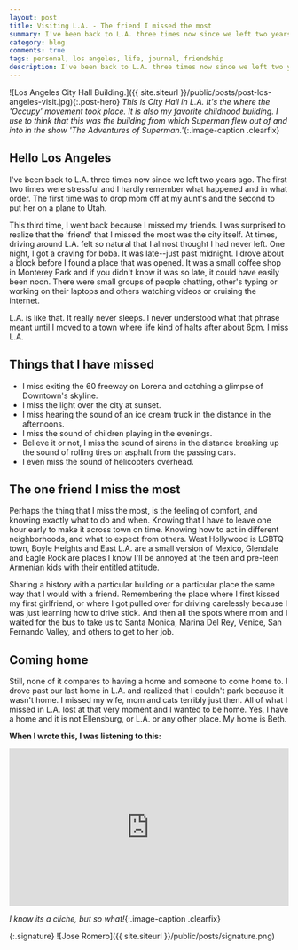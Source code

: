 ```yaml
---
layout: post
title: Visiting L.A. - The friend I missed the most
summary: I've been back to L.A. three times now since we left two years ago. I was surprised to realize that the 'friend' that I missed the most was the city itself.
category: blog
comments: true
tags: personal, los angeles, life, journal, friendship
description: I've been back to L.A. three times now since we left two years ago. I was surprised to realize that the 'friend' that I missed the most was the city itself.
---
```


![Los Angeles City Hall Building.]({{ site.siteurl }}/public/posts/post-los-angeles-visit.jpg){:.post-hero}
*This is City Hall in L.A. It's the where the 'Occupy' movement took place. It is also my favorite childhood building. I use to think that this was the building from which Superman flew out of and into in the show 'The Adventures of Superman.'*{:.image-caption .clearfix}

## Hello Los Angeles
I've been back to L.A. three times now since we left two years ago. The first two times were stressful and I hardly remember what happened and in what order. The first time was to drop mom off at my aunt's and the second to put her on a plane to Utah. 

This third time, I went back because I missed my friends. I was surprised to realize that the 'friend' that I missed the most was the city itself. At times, driving around L.A. felt so natural that I almost thought I had never left. One night, I got a craving for boba. It was late--just past midnight. I drove about a block before I found a place that was opened. It was a small coffee shop in Monterey Park and if you didn't know it was so late, it could have easily been noon. There were small groups of people chatting, other's typing or working on their laptops and others watching videos or cruising the internet. 

L.A. is like that. It really never sleeps. I never understood what that phrase meant until I moved to a town where life kind of halts after about 6pm. I miss L.A.

## Things that I have missed

- I miss exiting the 60 freeway on Lorena and catching a glimpse of Downtown's skyline. 
- I miss the light over the city at sunset. 
- I miss hearing the sound of an ice cream truck in the distance in the afternoons.
- I miss the sound of children playing in the evenings.
- Believe it or not, I miss the sound of sirens in the distance breaking up the sound of rolling tires on asphalt from the passing cars.
- I even miss the sound of helicopters overhead.

## The one friend I miss the most
Perhaps the thing that I miss the most, is the feeling of comfort, and knowing exactly what to do and when. Knowing that I have to leave one hour early to make it across town on time. Knowing how to act in different neighborhoods, and what to expect from others. West Hollywood is LGBTQ town, Boyle Heights and East L.A. are a small version of Mexico, Glendale and Eagle Rock are places I know I'll be annoyed at the teen and pre-teen Armenian kids with their entitled attitude. 

Sharing a history with a particular building or a particular place the same way that I would with a friend. Remembering the place where I first kissed my first girlfriend, or where I got pulled over for driving carelessly because I was just learning how to drive stick. And then all the spots where mom and I waited for the bus to take us to Santa Monica, Marina Del Rey, Venice, San Fernando Valley, and others to get to her job. 

## Coming home
Still, none of it compares to having a home and someone to come home to. I drove past our last home in L.A. and realized that I couldn't park because it wasn't home. I missed my wife, mom and cats terribly just then. All of what I missed in L.A. lost at that very moment and I wanted to be home. Yes, I have a home and it is not Ellensburg, or L.A. or any other place. My home is Beth.
 
**When I wrote this, I was listening to this:**
 <style>.embed-container { position: relative; padding-bottom: 56.25%; height: 0; overflow: hidden; max-width: 100%; } .embed-container iframe, .embed-container object, .embed-container embed { position: absolute; top: 0; left: 0; width: 100%; height: 100%; }</style>
<div class='embed-container'><iframe src='https://www.youtube.com/embed/GLvohMXgcBo?rel=0&amp;t=27s&amp;showinfo=0' frameborder='0' allowfullscreen></iframe></div>

*I know its a cliche, but so what!*{:.image-caption .clearfix}

{:.signature}
![Jose Romero]({{ site.siteurl }}/public/posts/signature.png)